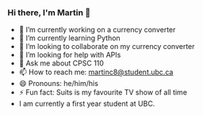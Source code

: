 ### Hi there, I'm Martin 👋

<!--
**martincai8/martincai8** is a ✨ _special_ ✨ repository because its `README.md` (this file) appears on your GitHub profile.

Here are some ideas to get you started:

- 🔭 I’m currently working on a currency converter
- 🌱 I’m currently learning Python
- 👯 I’m looking to collaborate on my currency converter
- 🤔 I’m looking for help with APIs
- 💬 Ask me about CPSC 110
- 📫 How to reach me: martinc8@student.ubc.ca 
- 😄 Pronouns: he/him/his
- ⚡ Fun fact: Suits is my favourite TV show of all time
-->

- 🔭 I’m currently working on a currency converter
- 🌱 I’m currently learning Python
- 👯 I’m looking to collaborate on my currency converter
- 🤔 I’m looking for help with APIs
- 💬 Ask me about CPSC 110
- 📫 How to reach me: martinc8@student.ubc.ca 
- 😄 Pronouns: he/him/his
- ⚡ Fun fact: Suits is my favourite TV show of all time
- I am currently a first year student at UBC.